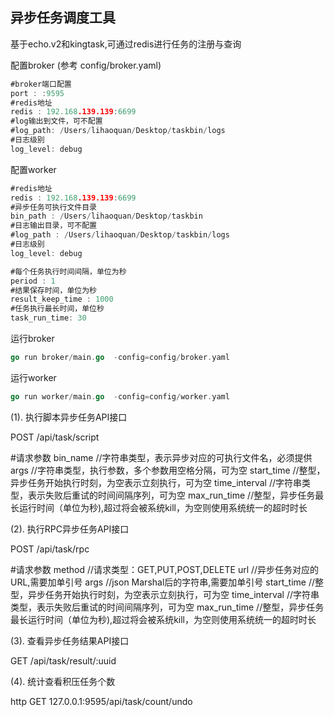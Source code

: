 ## 异步任务调度工具

基于echo.v2和kingtask,可通过redis进行任务的注册与查询

配置broker (参考 config/broker.yaml)
```go
#broker端口配置
port : :9595
#redis地址
redis : 192.168.139.139:6699
#log输出到文件，可不配置
#log_path: /Users/lihaoquan/Desktop/taskbin/logs
#日志级别
log_level: debug
```

配置worker
```go
#redis地址
redis : 192.168.139.139:6699
#异步任务可执行文件目录
bin_path : /Users/lihaoquan/Desktop/taskbin
#日志输出目录，可不配置
#log_path : /Users/lihaoquan/Desktop/taskbin/logs
#日志级别
log_level: debug

#每个任务执行时间间隔，单位为秒
period : 1
#结果保存时间，单位为秒
result_keep_time : 1000
#任务执行最长时间，单位秒
task_run_time: 30
```

运行broker
```go
go run broker/main.go  -config=config/broker.yaml
```

运行worker
```go
go run worker/main.go  -config=config/worker.yaml
```


(1). 执行脚本异步任务API接口

POST /api/task/script

#请求参数
bin_name //字符串类型，表示异步对应的可执行文件名，必须提供
args //字符串类型，执行参数，多个参数用空格分隔，可为空
start_time //整型，异步任务开始执行时刻，为空表示立刻执行，可为空
time_interval //字符串类型，表示失败后重试的时间间隔序列，可为空
max_run_time //整型，异步任务最长运行时间（单位为秒),超过将会被系统kill，为空则使用系统统一的超时时长


(2). 执行RPC异步任务API接口

POST /api/task/rpc

#请求参数
method //请求类型：GET,PUT,POST,DELETE
url //异步任务对应的URL,需要加单引号
args //json Marshal后的字符串,需要加单引号
start_time //整型，异步任务开始执行时刻，为空表示立刻执行，可为空
time_interval //字符串类型，表示失败后重试的时间间隔序列，可为空
max_run_time //整型，异步任务最长运行时间（单位为秒),超过将会被系统kill，为空则使用系统统一的超时时长


(3). 查看异步任务结果API接口

GET /api/task/result/:uuid

(4). 统计查看积压任务个数

http GET 127.0.0.1:9595/api/task/count/undo

